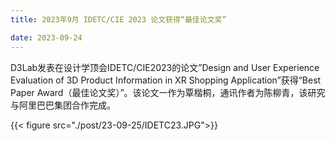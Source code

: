 ```yaml
---
title: 2023年9月 IDETC/CIE 2023 论文获得“最佳论文奖”

date: 2023-09-24
---
```



<!--more-->
D3Lab发表在设计学顶会IDETC/CIE2023的论文”Design and User Experience Evaluation of 3D Product Information in XR Shopping Application”获得“Best Paper Award（最佳论文奖）”。该论文一作为覃楷桐，通讯作者为陈柳青，该研究与阿里巴巴集团合作完成。

{{< figure src="./post/23-09-25/IDETC23.JPG">}}
